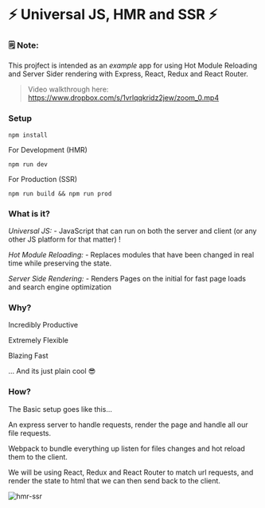 # ⚡ Universal JS, HMR and SSR ⚡

### 🗒 Note:

This projfect is intended as an _example_ app for using Hot Module Reloading and Server Sider rendering with
Express, React, Redux and React Router.

> Video walkthrough here: https://www.dropbox.com/s/1vrlqqkridz2jew/zoom_0.mp4

### Setup
`npm install`

For Development (HMR)

`npm run dev`

For Production (SSR)

`npm run build && npm run prod`


### What is it?

*Universal JS: -*
JavaScript that can run on both the server and client (or any other JS platform for that matter) !

*Hot Module Reloading: -*
Replaces modules that have been changed in real time while preserving the state.

*Server Side Rendering: -*
Renders Pages on the initial for fast page loads and search engine optimization

### Why?

Incredibly Productive

Extremely Flexible

Blazing Fast

... And its just plain cool 😎

### How?

The Basic setup goes like this...

An express server to handle requests, render the page and handle all our file requests.

Webpack to bundle everything up listen for files changes and hot reload them to the client.

We will be using React, Redux and React Router to match url requests, and render the state to html that we can then send back to the client.

![hmr-ssr](https://cloud.githubusercontent.com/assets/2454928/18360529/39573fe2-75b3-11e6-8a06-75bc2664e98d.gif)
